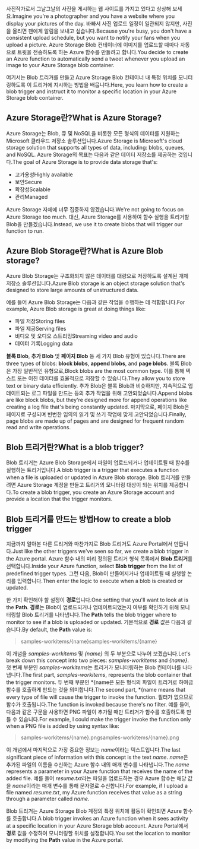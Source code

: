 <span data-ttu-id="70d27-101">사진작가로서 그날그날의 사진을 게시하는 웹 사이트를 가지고 있다고 상상해 보세요.</span><span class="sxs-lookup"><span data-stu-id="70d27-101">Imagine you're a photographer and you have a website where you display your pictures of the day.</span></span> <span data-ttu-id="70d27-102">바빠서 사진 업로드 일정이 일관되지 않지만, 사진을 올리면 팬에게 알림을 보내고 싶습니다.</span><span class="sxs-lookup"><span data-stu-id="70d27-102">Because you're busy, you don't have a consistent upload schedule, but you want to notify your fans when you upload a picture.</span></span> <span data-ttu-id="70d27-103">Azure Storage Blob 컨테이너에 이미지를 업로드할 때마다 자동으로 트윗을 전송하도록 하는 Azure 함수를 만들려고 합니다.</span><span class="sxs-lookup"><span data-stu-id="70d27-103">You decide to create an Azure function to automatically send a tweet whenever you upload an image to your Azure Storage blob container.</span></span>

<span data-ttu-id="70d27-104">여기서는 Blob 트리거를 만들고 Azure Storage Blob 컨테이너 내 특정 위치를 모니터링하도록 이 트리거에 지시하는 방법을 배웁니다.</span><span class="sxs-lookup"><span data-stu-id="70d27-104">Here, you learn how to create a blob trigger and instruct it to monitor a specific location in your Azure Storage blob container.</span></span>

## <a name="what-is-azure-storage"></a><span data-ttu-id="70d27-105">Azure Storage란?</span><span class="sxs-lookup"><span data-stu-id="70d27-105">What is Azure Storage?</span></span>

<span data-ttu-id="70d27-106">Azure Storage는 Blob, 큐 및 NoSQL을 비롯한 모든 형식의 데이터를 지원하는 Microsoft 클라우드 저장소 솔루션입니다.</span><span class="sxs-lookup"><span data-stu-id="70d27-106">Azure Storage is Microsoft's cloud storage solution that supports all types of data, including: blobs, queues, and NoSQL.</span></span> <span data-ttu-id="70d27-107">Azure Storage의 목표는 다음과 같은 데이터 저장소를 제공하는 것입니다.</span><span class="sxs-lookup"><span data-stu-id="70d27-107">The goal of Azure Storage is to provide data storage that's:</span></span>

- <span data-ttu-id="70d27-108">고가용성</span><span class="sxs-lookup"><span data-stu-id="70d27-108">Highly available</span></span>
- <span data-ttu-id="70d27-109">보안</span><span class="sxs-lookup"><span data-stu-id="70d27-109">Secure</span></span>
- <span data-ttu-id="70d27-110">확장성</span><span class="sxs-lookup"><span data-stu-id="70d27-110">Scalable</span></span>
- <span data-ttu-id="70d27-111">관리</span><span class="sxs-lookup"><span data-stu-id="70d27-111">Managed</span></span>

<span data-ttu-id="70d27-112">Azure Storage 자체에 너무 집중하지 않겠습니다.</span><span class="sxs-lookup"><span data-stu-id="70d27-112">We're not going to focus on Azure Storage too much.</span></span> <span data-ttu-id="70d27-113">대신, Azure Storage를 사용하여 함수 실행을 트리거할 Blob을 만들겠습니다.</span><span class="sxs-lookup"><span data-stu-id="70d27-113">Instead, we use it to create blobs that will trigger our function to run.</span></span>

## <a name="what-is-azure-blob-storage"></a><span data-ttu-id="70d27-114">Azure Blob Storage란?</span><span class="sxs-lookup"><span data-stu-id="70d27-114">What is Azure Blob storage?</span></span>

<span data-ttu-id="70d27-115">Azure Blob Storage는 구조화되지 않은 데이터를 대량으로 저장하도록 설계된 개체 저장소 솔루션입니다.</span><span class="sxs-lookup"><span data-stu-id="70d27-115">Azure Blob storage is an object storage solution that's designed to store large amounts of unstructured data.</span></span> 

<span data-ttu-id="70d27-116">예를 들어 Azure Blob Storage는 다음과 같은 작업을 수행하는 데 적합합니다.</span><span class="sxs-lookup"><span data-stu-id="70d27-116">For example, Azure Blob storage is great at doing things like:</span></span>

- <span data-ttu-id="70d27-117">파일 저장</span><span class="sxs-lookup"><span data-stu-id="70d27-117">Storing files</span></span>
- <span data-ttu-id="70d27-118">파일 제공</span><span class="sxs-lookup"><span data-stu-id="70d27-118">Serving files</span></span>
- <span data-ttu-id="70d27-119">비디오 및 오디오 스트리밍</span><span class="sxs-lookup"><span data-stu-id="70d27-119">Streaming video and audio</span></span>
- <span data-ttu-id="70d27-120">데이터 기록</span><span class="sxs-lookup"><span data-stu-id="70d27-120">Logging data</span></span>

<span data-ttu-id="70d27-121">**블록 Blob**, **추가 Blob** 및 **페이지 Blob** 등 세 가지 Blob 유형이 있습니다.</span><span class="sxs-lookup"><span data-stu-id="70d27-121">There are three types of blobs: **block blobs**, **append blobs**, and **page blobs**.</span></span> <span data-ttu-id="70d27-122">블록 Blob은 가장 일반적인 유형으로,</span><span class="sxs-lookup"><span data-stu-id="70d27-122">Block blobs are the most common type.</span></span> <span data-ttu-id="70d27-123">이를 통해 텍스트 또는 이진 데이터를 효율적으로 저장할 수 있습니다.</span><span class="sxs-lookup"><span data-stu-id="70d27-123">They allow you to store text or binary data efficiently.</span></span> <span data-ttu-id="70d27-124">추가 Blob은 블록 Blob과 비슷하지만, 지속적으로 업데이트되는 로그 파일을 만드는 등의 추가 작업을 위해 고안되었습니다.</span><span class="sxs-lookup"><span data-stu-id="70d27-124">Append blobs are like block blobs, but they're designed more for append operations like creating a log file that's being constantly updated.</span></span> <span data-ttu-id="70d27-125">마지막으로, 페이지 Blob은 페이지로 구성되며 빈번한 임의의 읽기 및 쓰기 작업에 맞게 고안되었습니다.</span><span class="sxs-lookup"><span data-stu-id="70d27-125">Finally, page blobs are made up of pages and are designed for frequent random read and write operations.</span></span>

## <a name="what-is-a-blob-trigger"></a><span data-ttu-id="70d27-126">Blob 트리거란?</span><span class="sxs-lookup"><span data-stu-id="70d27-126">What is a blob trigger?</span></span>

<span data-ttu-id="70d27-127">Blob 트리거는 Azure Blob Storage에서 파일이 업로드되거나 업데이트될 때 함수를 실행하는 트리거입니다.</span><span class="sxs-lookup"><span data-stu-id="70d27-127">A blob trigger is a trigger that executes a function when a file is uploaded or updated in Azure Blob storage.</span></span> <span data-ttu-id="70d27-128">Blob 트리거를 만들려면 Azure Storage 계정을 만들고 트리거의 모니터링 대상이 되는 위치를 제공합니다.</span><span class="sxs-lookup"><span data-stu-id="70d27-128">To create a blob trigger, you create an Azure Storage account and provide a location that the trigger monitors.</span></span>

## <a name="how-to-create-a-blob-trigger"></a><span data-ttu-id="70d27-129">Blob 트리거를 만드는 방법</span><span class="sxs-lookup"><span data-stu-id="70d27-129">How to create a blob trigger</span></span>

<span data-ttu-id="70d27-130">지금까지 알아본 다른 트리거와 마찬가지로 Blob 트리거도 Azure Portal에서 만듭니다.</span><span class="sxs-lookup"><span data-stu-id="70d27-130">Just like the other triggers we've seen so far, we create a blob trigger in the Azure portal.</span></span> <span data-ttu-id="70d27-131">Azure 함수 내의 미리 정의된 트리거 형식 목록에서 **Blob 트리거**를 선택합니다.</span><span class="sxs-lookup"><span data-stu-id="70d27-131">Inside your Azure function, select **Blob trigger** from the list of predefined trigger types.</span></span> <span data-ttu-id="70d27-132">그런 다음, Blob이 만들어지거나 업데이트될 때 실행할 논리를 입력합니다.</span><span class="sxs-lookup"><span data-stu-id="70d27-132">Then enter the logic to execute when a blob is created or updated.</span></span>

<span data-ttu-id="70d27-133">한 가지 확인해야 할 설정이 **경로**입니다.</span><span class="sxs-lookup"><span data-stu-id="70d27-133">One setting that you'll want to look at is the **Path**.</span></span> <span data-ttu-id="70d27-134">**경로**는 Blob이 업로드되거나 업데이트되었는지 여부를 확인하기 위해 모니터링할 Blob 트리거를 나타냅니다.</span><span class="sxs-lookup"><span data-stu-id="70d27-134">The **Path** tells the blob trigger where to monitor to see if a blob is uploaded or updated.</span></span> <span data-ttu-id="70d27-135">기본적으로 **경로** 값은 다음과 같습니다.</span><span class="sxs-lookup"><span data-stu-id="70d27-135">By default, the **Path** value is:</span></span> 

> <span data-ttu-id="70d27-136">samples-workitems/{name}</span><span class="sxs-lookup"><span data-stu-id="70d27-136">samples-workitems/{name}</span></span>

<span data-ttu-id="70d27-137">이 개념을 *samples-workitems* 및 *{name}* 의 두 부분으로 나누어 보겠습니다.</span><span class="sxs-lookup"><span data-stu-id="70d27-137">Let's break down this concept into two pieces: *samples-workitems* and *{name}*.</span></span> <span data-ttu-id="70d27-138">첫 번째 부분인 *samples-workitems*는 트리거가 모니터링하는 Blob 컨테이너를 나타냅니다.</span><span class="sxs-lookup"><span data-stu-id="70d27-138">The first part, *samples-workitems*, represents the blob container that the trigger monitors.</span></span> <span data-ttu-id="70d27-139">두 번째 부분인 \*{name은 모든 형식의 파일이 트리거로 하여금 함수를 호출하게 만드는 것을 의미합니다.</span><span class="sxs-lookup"><span data-stu-id="70d27-139">The second part, \*{name means that every type of file will cause the trigger to invoke the function.</span></span> <span data-ttu-id="70d27-140">필터가 없으므로 함수가 호출됩니다.</span><span class="sxs-lookup"><span data-stu-id="70d27-140">The function is invoked because there's no filter.</span></span> <span data-ttu-id="70d27-141">예를 들어, 다음과 같은 구문을 사용하면 PNG 파일이 추가될 때만 트리거가 함수를 호출하도록 만들 수 있습니다.</span><span class="sxs-lookup"><span data-stu-id="70d27-141">For example, I could make the trigger invoke the function only when a PNG file is added by using syntax like:</span></span>

> <span data-ttu-id="70d27-142">samples-workitems/{name}.png</span><span class="sxs-lookup"><span data-stu-id="70d27-142">samples-workitems/{name}.png</span></span>

<span data-ttu-id="70d27-143">이 개념에서 마지막으로 가장 중요한 정보는 *name*이라는 텍스트입니다.</span><span class="sxs-lookup"><span data-stu-id="70d27-143">The last significant piece of information with this concept is the text *name*.</span></span> <span data-ttu-id="70d27-144">*name*은 추가된 파일의 이름을 수신하는 Azure 함수 내의 매개 변수를 나타냅니다.</span><span class="sxs-lookup"><span data-stu-id="70d27-144">The *name* represents a parameter in your Azure function that receives the name of the added file.</span></span> <span data-ttu-id="70d27-145">예를 들어 *resume.txt*라는 파일을 업로드하는 경우 Azure 함수는 해당 값을 *name*이라는 매개 변수를 통해 문자열로 수신합니다.</span><span class="sxs-lookup"><span data-stu-id="70d27-145">For example, if I upload a file named *resume.txt*, my Azure function receives that value as a string through a parameter called *name*.</span></span>

<span data-ttu-id="70d27-146">Blob 트리거는 Azure Storage Blob 계정의 특정 위치에 활동이 확인되면 Azure 함수를 호출합니다.</span><span class="sxs-lookup"><span data-stu-id="70d27-146">A blob trigger invokes an Azure function when it sees activity at a specific location in your Azure Storage blob account.</span></span> <span data-ttu-id="70d27-147">Azure Portal에서 **경로** 값을 수정하여 모니터링할 위치를 설정합니다.</span><span class="sxs-lookup"><span data-stu-id="70d27-147">You set the location to monitor by modifying the **Path** value in the Azure portal.</span></span>